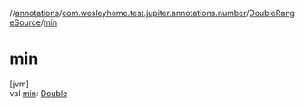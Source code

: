 //[annotations](../../../index.md)/[com.wesleyhome.test.jupiter.annotations.number](../index.md)/[DoubleRangeSource](index.md)/[min](min.md)

# min

[jvm]\
val [min](min.md): [Double](https://kotlinlang.org/api/latest/jvm/stdlib/kotlin/-double/index.html)

